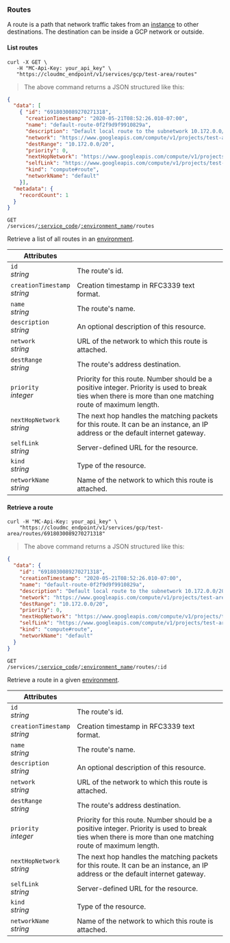 ### Routes

A route is a path that network traffic takes from an [instance](#gcp-instances) to other destinations. The destination can be inside a GCP network or outside.

<!-------------------- LIST ROUTES -------------------->

#### List routes

```shell
curl -X GET \
   -H "MC-Api-Key: your_api_key" \
   "https://cloudmc_endpoint/v1/services/gcp/test-area/routes"
```

> The above command returns a JSON structured like this:

```json
{
  "data": [
    { "id": "6918030089270271318",
      "creationTimestamp": "2020-05-21T08:52:26.010-07:00",
      "name": "default-route-0f2f9d9f9910829a",
      "description": "Default local route to the subnetwork 10.172.0.0/20.",
      "network": "https://www.googleapis.com/compute/v1/projects/test-area/global/networks/default",
      "destRange": "10.172.0.0/20",
      "priority": 0,
      "nextHopNetwork": "https://www.googleapis.com/compute/v1/projects/test-area/global/networks/default",
      "selfLink": "https://www.googleapis.com/compute/v1/projects/test-area/global/routes/default-route-0f2f9d9f9910829a",
      "kind": "compute#route",
      "networkName": "default"
    }],
  "metadata": {
    "recordCount": 1
  }
}
```

<code>GET /services/<a href="#administration-service-connections">:service_code</a>/<a href="#administration-environments">:environment_name</a>/routes</code>

Retrieve a list of all routes in an [environment](#administration-environments).

Attributes | &nbsp;
---------- | -----
`id`<br/>*string* | The route's id.
`creationTimestamp`<br/>*string* | Creation timestamp in RFC3339 text format.
`name`<br/>*string* | The route's name.
`description`<br/>*string* | An optional description of this resource.
`network`<br/>*string* | URL of the network to which this route is attached.
`destRange`<br/>*string* | The route's address destination.
`priority`<br/>*integer* | Priority for this route. Number should be a positive integer. Priority is used to break ties when there is more than one matching route of maximum length.
`nextHopNetwork`<br/>*string* | The next hop handles the matching packets for this route. It can be an instance, an IP address or the default internet gateway.
`selfLink`<br/>*string* | Server-defined URL for the resource.
`kind`<br/>*string* | Type of the resource.
`networkName`<br/>*string* | Name of the network to which this route is attached.


<!-------------------- RETRIEVE A ROUTE -------------------->

#### Retrieve a route

```shell
curl -H "MC-Api-Key: your_api_key" \
    "https://cloudmc_endpoint/v1/services/gcp/test-area/routes/6918030089270271318"
```
> The above command returns a JSON structured like this:

```json
{
  "data": {
    "id": "6918030089270271318",
    "creationTimestamp": "2020-05-21T08:52:26.010-07:00",
    "name": "default-route-0f2f9d9f9910829a",
    "description": "Default local route to the subnetwork 10.172.0.0/20.",
    "network": "https://www.googleapis.com/compute/v1/projects/test-area/global/networks/default",
    "destRange": "10.172.0.0/20",
    "priority": 0,
    "nextHopNetwork": "https://www.googleapis.com/compute/v1/projects/test-area/global/networks/default",
    "selfLink": "https://www.googleapis.com/compute/v1/projects/test-area/global/routes/default-route-0f2f9d9f9910829a",
    "kind": "compute#route",
    "networkName": "default"
  }
}
```

<code>GET /services/<a href="#administration-service-connections">:service_code</a>/<a href="#administration-environments">:environment_name</a>/routes/:id</code>

Retrieve a route in a given [environment](#administration-environments).

Attributes | &nbsp;
---------- | -----
`id`<br/>*string* | The route's id.
`creationTimestamp`<br/>*string* | Creation timestamp in RFC3339 text format.
`name`<br/>*string* | The route's name.
`description`<br/>*string* | An optional description of this resource.
`network`<br/>*string* | URL of the network to which this route is attached.
`destRange`<br/>*string* | The route's address destination.
`priority`<br/>*integer* | Priority for this route. Number should be a positive integer. Priority is used to break ties when there is more than one matching route of maximum length.
`nextHopNetwork`<br/>*string* | The next hop handles the matching packets for this route. It can be an instance, an IP address or the default internet gateway.
`selfLink`<br/>*string* | Server-defined URL for the resource.
`kind`<br/>*string* | Type of the resource.
`networkName`<br/>*string* | Name of the network to which this route is attached.